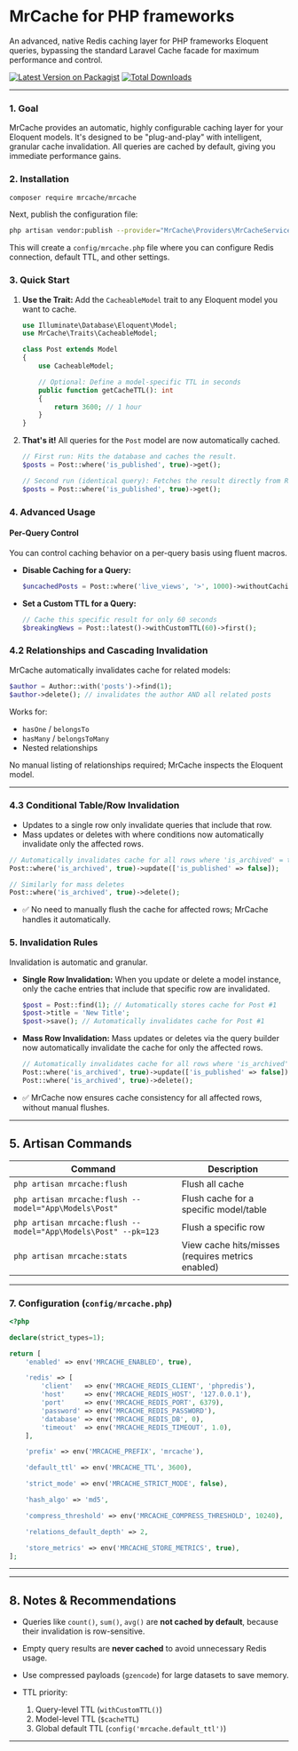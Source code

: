 # MrCache for PHP frameworks 

An advanced, native Redis caching layer for PHP frameworks Eloquent queries, bypassing the standard Laravel Cache facade for maximum performance and control.

[![Latest Version on Packagist](https://img.shields.io/packagist/v/mrcache/mrcache.svg?style=flat-square)](https://packagist.org/packages/mrcache/mrcache)
[![Total Downloads](https://img.shields.io/packagist/dt/mrcache/mrcache.svg?style=flat-square)](https://packagist.org/packages/mrcache/mrcache)

---

### 1. Goal

MrCache provides an automatic, highly configurable caching layer for your Eloquent models. It's designed to be "plug-and-play" with intelligent, granular cache invalidation. All queries are cached by default, giving you immediate performance gains.

### 2. Installation

```bash
composer require mrcache/mrcache
```

Next, publish the configuration file:

```bash
php artisan vendor:publish --provider="MrCache\Providers\MrCacheServiceProvider" --tag="mrcache-config"
```

This will create a `config/mrcache.php` file where you can configure Redis connection, default TTL, and other settings.

### 3. Quick Start

1. **Use the Trait:** Add the `CacheableModel` trait to any Eloquent model you want to cache.

   ```php
   use Illuminate\Database\Eloquent\Model;
   use MrCache\Traits\CacheableModel;

   class Post extends Model
   {
       use CacheableModel;

       // Optional: Define a model-specific TTL in seconds
       public function getCacheTTL(): int
       {
           return 3600; // 1 hour
       }
   }
   ```

2. **That's it!** All queries for the `Post` model are now automatically cached.

   ```php
   // First run: Hits the database and caches the result.
   $posts = Post::where('is_published', true)->get();

   // Second run (identical query): Fetches the result directly from Redis.
   $posts = Post::where('is_published', true)->get();
   ```

### 4. Advanced Usage

#### Per-Query Control

You can control caching behavior on a per-query basis using fluent macros.

* **Disable Caching for a Query:**

  ```php
  $uncachedPosts = Post::where('live_views', '>', 1000)->withoutCaching()->get();
  ```

* **Set a Custom TTL for a Query:**

  ```php
  // Cache this specific result for only 60 seconds
  $breakingNews = Post::latest()->withCustomTTL(60)->first();
  ```

### 4.2 Relationships and Cascading Invalidation

MrCache automatically invalidates cache for related models:

```php
$author = Author::with('posts')->find(1);
$author->delete(); // invalidates the author AND all related posts
```

Works for:

* `hasOne` / `belongsTo`
* `hasMany` / `belongsToMany`
* Nested relationships

No manual listing of relationships required; MrCache inspects the Eloquent model.

---

### 4.3 Conditional Table/Row Invalidation

* Updates to a single row only invalidate queries that include that row.
* Mass updates or deletes with where conditions now automatically invalidate only the affected rows.

```php
// Automatically invalidates cache for all rows where 'is_archived' = true
Post::where('is_archived', true)->update(['is_published' => false]);

// Similarly for mass deletes
Post::where('is_archived', true)->delete();
```
* ✅ No need to manually flush the cache for affected rows; MrCache handles it automatically.


### 5. Invalidation Rules

Invalidation is automatic and granular.

* **Single Row Invalidation:** When you update or delete a model instance, only the cache entries that include that specific row are invalidated.

  ```php
  $post = Post::find(1); // Automatically stores cache for Post #1
  $post->title = 'New Title';
  $post->save(); // Automatically invalidates cache for Post #1
  ```

* **Mass Row Invalidation:** Mass updates or deletes via the query builder now automatically invalidate the cache for only the affected rows.

  ```php
  // Automatically invalidates cache for all rows where 'is_archived' = true
  Post::where('is_archived', true)->update(['is_published' => false]);
  Post::where('is_archived', true)->delete();
  ```

* ✅ MrCache now ensures cache consistency for all affected rows, without manual flushes.

---

## 5. Artisan Commands

| Command                                                    | Description                                       |
| ---------------------------------------------------------- | ------------------------------------------------- |
| `php artisan mrcache:flush`                                    | Flush all cache                                   |
| `php artisan mrcache:flush --model="App\Models\Post"`          | Flush cache for a specific model/table            |
| `php artisan mrcache:flush --model="App\Models\Post" --pk=123` | Flush a specific row                              |
| `php artisan mrcache:stats`                                    | View cache hits/misses (requires metrics enabled) |

---

### 7. Configuration (`config/mrcache.php`)

```php
<?php

declare(strict_types=1);

return [
    'enabled' => env('MRCACHE_ENABLED', true),

    'redis' => [
        'client'   => env('MRCACHE_REDIS_CLIENT', 'phpredis'),
        'host'     => env('MRCACHE_REDIS_HOST', '127.0.0.1'),
        'port'     => env('MRCACHE_REDIS_PORT', 6379),
        'password' => env('MRCACHE_REDIS_PASSWORD'),
        'database' => env('MRCACHE_REDIS_DB', 0),
        'timeout'  => env('MRCACHE_REDIS_TIMEOUT', 1.0),
    ],

    'prefix' => env('MRCACHE_PREFIX', 'mrcache'),

    'default_ttl' => env('MRCACHE_TTL', 3600),

    'strict_mode' => env('MRCACHE_STRICT_MODE', false),

    'hash_algo' => 'md5',

    'compress_threshold' => env('MRCACHE_COMPRESS_THRESHOLD', 10240),

    'relations_default_depth' => 2,

    'store_metrics' => env('MRCACHE_STORE_METRICS', true),
];
```

---

---

## 8. Notes & Recommendations

* Queries like `count()`, `sum()`, `avg()` are **not cached by default**, because their invalidation is row-sensitive.
* Empty query results are **never cached** to avoid unnecessary Redis usage.
* Use compressed payloads (`gzencode`) for large datasets to save memory.
* TTL priority:

  1. Query-level TTL (`withCustomTTL()`)
  2. Model-level TTL (`$cacheTTL`)
  3. Global default TTL (`config('mrcache.default_ttl')`)

---
